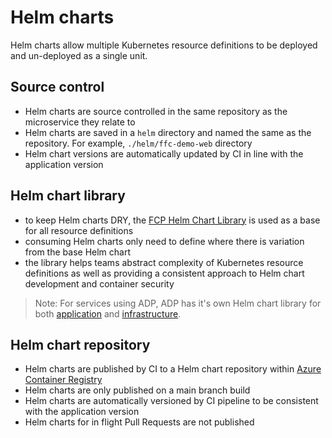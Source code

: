# Helm charts

Helm charts allow multiple Kubernetes resource definitions to be deployed and un-deployed as a single unit.

## Source control

- Helm charts are source controlled in the same repository as the microservice they relate to
- Helm charts are saved in a `helm` directory and named the same as the repository. For example, `./helm/ffc-demo-web` directory
- Helm chart versions are automatically updated by CI in line with the application version

## Helm chart library

- to keep Helm charts DRY, the [FCP Helm Chart Library](https://github.com/DEFRA/ffc-helm-library) is used as a base for all resource definitions
- consuming Helm charts only need to define where there is variation from the base Helm chart
- the library helps teams abstract complexity of Kubernetes resource definitions as well as providing a consistent approach to Helm chart development and container security

> Note: For services using ADP, ADP has it's own Helm chart library for both [application](https://github.com/DEFRA/adp-helm-library) and [infrastructure](https://github.com/DEFRA/adp-aso-helm-library).

## Helm chart repository

- Helm charts are published by CI to a Helm chart repository within [Azure Container Registry](https://azure.microsoft.com/en-us/products/container-registry/)
- Helm charts are only published on a main branch build
- Helm charts are automatically versioned by CI pipeline to be consistent with the application version
- Helm charts for in flight Pull Requests are not published
